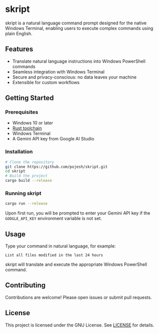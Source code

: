 # skript

skript is a natural language command prompt designed for the native Windows Terminal, enabling users to execute complex commands using plain English.

## Features
- Translate natural language instructions into Windows PowerShell commands
- Seamless integration with Windows Terminal
- Secure and privacy-conscious: no data leaves your machine
- Extensible for custom workflows

## Getting Started

### Prerequisites
- Windows 10 or later
- [Rust toolchain](https://www.rust-lang.org/tools/install)
- Windows Terminal
- A Gemini API key from Google AI Studio

### Installation
```sh
# Clone the repository
git clone https://github.com/pojesh/skript.git
cd skript
# Build the project
cargo build --release
```

### Running skript
```sh
cargo run --release
```

Upon first run, you will be prompted to enter your Gemini API key if the `GOOGLE_API_KEY` environment variable is not set.

## Usage
Type your command in natural language, for example:

```
List all files modified in the last 24 hours
```

skript will translate and execute the appropriate Windows PowerShell command.

## Contributing
Contributions are welcome! Please open issues or submit pull requests.

## License
This project is licensed under the GNU License. See [LICENSE](LICENSE) for details.

